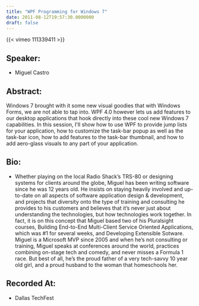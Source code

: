 ```yaml
---
title: "WPF Programming for Windows 7"
date: 2011-08-12T19:57:30.0000000
draft: false
---
```


{{< vimeo 111339411 >}}

## Speaker:

 - Miguel Castro

## Abstract:

<p>Windows 7 brought with it some new visual goodies that with Windows Forms, we are not able to tap into. WPF 4.0 however lets us add features to our desktop applications that hook directly into these cool new Windows 7 capabilities. In this session, I'll show how to use WPF to provide jump lists for your application, how to customize the task-bar popup as well as the task-bar icon, how to add features to the task-bar thumbnail, and how to add aero-glass visuals to any part of your application.</p>

## Bio:

 - <p>Whether playing on the local Radio Shack’s TRS-80 or designing systems for clients around the globe, Miguel has been writing software since he was 12 years old. He insists on staying heavily involved and up-to-date on all aspects of software application design & development, and projects that diversity onto the type of training and consulting he provides to his customers and believes that it’s never just about understanding the technologies, but how technologies work together. In fact, it is on this concept that Miguel based two of his Pluralsight courses, Building End-to-End Multi-Client Service Oriented Applications, which was #1 for several weeks, and Developing Extensible Sotware. Miguel is a Microsoft MVP since 2005 and when he’s not consulting or training, Miguel speaks at conferences around the world, practices combining on-stage tech and comedy, and never misses a Formula 1 race. But best of all, he’s the proud father of a very tech-savvy 10 year old girl, and a proud husband to the woman that homeschools her.
</p>

## Recorded At:

 - Dallas TechFest

